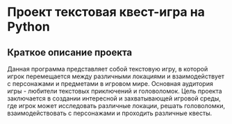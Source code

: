 # Проект текстовая квест-игра на Python

## Краткое описание проекта

Данная программа представляет собой текстовую игру, в которой игрок перемещается между различными локациями и взаимодействует с персонажами и предметами в игровом мире. Основная аудитория игры - любители текстовых приключений и головоломок. Цель проекта заключается в создании интересной и захватывающей игровой среды, где игрок может исследовать различные локации, решать головоломки, взаимодействовать с персонажами и проходить различные квесты.
